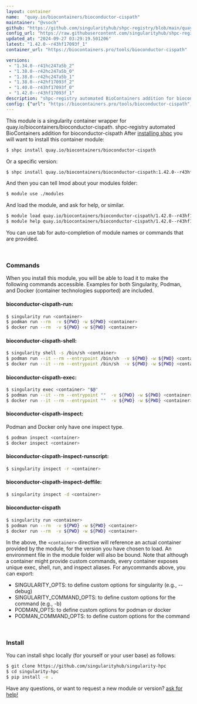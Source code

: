 ```yaml
---
layout: container
name:  "quay.io/biocontainers/bioconductor-cispath"
maintainer: "@vsoch"
github: "https://github.com/singularityhub/shpc-registry/blob/main/quay.io/biocontainers/bioconductor-cispath/container.yaml"
config_url: "https://raw.githubusercontent.com/singularityhub/shpc-registry/main/quay.io/biocontainers/bioconductor-cispath/container.yaml"
updated_at: "2024-09-27 03:29:19.501206"
latest: "1.42.0--r43hf17093f_1"
container_url: "https://biocontainers.pro/tools/bioconductor-cispath"

versions:
 - "1.34.0--r41hc247a5b_2"
 - "1.38.0--r42hc247a5b_0"
 - "1.38.0--r42hc247a5b_1"
 - "1.38.0--r42hf17093f_2"
 - "1.40.0--r43hf17093f_0"
 - "1.42.0--r43hf17093f_1"
description: "shpc-registry automated BioContainers addition for bioconductor-cispath"
config: {"url": "https://biocontainers.pro/tools/bioconductor-cispath", "maintainer": "@vsoch", "description": "shpc-registry automated BioContainers addition for bioconductor-cispath", "latest": {"1.42.0--r43hf17093f_1": "sha256:8365ea5595f5c8a3a1d141424fc9ff43b1250ae5f49b7942062828d524c87b0e"}, "tags": {"1.34.0--r41hc247a5b_2": "sha256:5fb1c643bd4f9fedf159806793a9473db91d3f62cb7007b3c95db105b91297d5", "1.38.0--r42hc247a5b_0": "sha256:ef78b9e29badcc41743ae56b54b2e76484ab97eed45fa9a126dd301cf4300525", "1.38.0--r42hc247a5b_1": "sha256:65acba7923e8036702e6130c4d8a1b361c91d91bc2a75c0d8cff0f328cfc51a7", "1.38.0--r42hf17093f_2": "sha256:f6a2213ed1b470a8e67844bc1c517f0c5841ed5850ecd0cb9356d1dee853e270", "1.40.0--r43hf17093f_0": "sha256:feb36906d1b09dbca54d2368323e3d4907ecfa644cdd5ec52d50b9b4d45bee86", "1.42.0--r43hf17093f_1": "sha256:8365ea5595f5c8a3a1d141424fc9ff43b1250ae5f49b7942062828d524c87b0e"}, "docker": "quay.io/biocontainers/bioconductor-cispath"}
---
```


This module is a singularity container wrapper for quay.io/biocontainers/bioconductor-cispath.
shpc-registry automated BioContainers addition for bioconductor-cispath
After [installing shpc](#install) you will want to install this container module:


```bash
$ shpc install quay.io/biocontainers/bioconductor-cispath
```

Or a specific version:

```bash
$ shpc install quay.io/biocontainers/bioconductor-cispath:1.42.0--r43hf17093f_1
```

And then you can tell lmod about your modules folder:

```bash
$ module use ./modules
```

And load the module, and ask for help, or similar.

```bash
$ module load quay.io/biocontainers/bioconductor-cispath/1.42.0--r43hf17093f_1
$ module help quay.io/biocontainers/bioconductor-cispath/1.42.0--r43hf17093f_1
```

You can use tab for auto-completion of module names or commands that are provided.

<br>

### Commands

When you install this module, you will be able to load it to make the following commands accessible.
Examples for both Singularity, Podman, and Docker (container technologies supported) are included.

#### bioconductor-cispath-run:

```bash
$ singularity run <container>
$ podman run --rm  -v ${PWD} -w ${PWD} <container>
$ docker run --rm  -v ${PWD} -w ${PWD} <container>
```

#### bioconductor-cispath-shell:

```bash
$ singularity shell -s /bin/sh <container>
$ podman run --it --rm --entrypoint /bin/sh  -v ${PWD} -w ${PWD} <container>
$ docker run --it --rm --entrypoint /bin/sh  -v ${PWD} -w ${PWD} <container>
```

#### bioconductor-cispath-exec:

```bash
$ singularity exec <container> "$@"
$ podman run --it --rm --entrypoint ""  -v ${PWD} -w ${PWD} <container> "$@"
$ docker run --it --rm --entrypoint ""  -v ${PWD} -w ${PWD} <container> "$@"
```

#### bioconductor-cispath-inspect:

Podman and Docker only have one inspect type.

```bash
$ podman inspect <container>
$ docker inspect <container>
```

#### bioconductor-cispath-inspect-runscript:

```bash
$ singularity inspect -r <container>
```

#### bioconductor-cispath-inspect-deffile:

```bash
$ singularity inspect -d <container>
```



#### bioconductor-cispath

```bash
$ singularity run <container>
$ podman run --rm  -v ${PWD} -w ${PWD} <container>
$ docker run --rm  -v ${PWD} -w ${PWD} <container>
```


In the above, the `<container>` directive will reference an actual container provided
by the module, for the version you have chosen to load. An environment file in the
module folder will also be bound. Note that although a container
might provide custom commands, every container exposes unique exec, shell, run, and
inspect aliases. For anycommands above, you can export:

 - SINGULARITY_OPTS: to define custom options for singularity (e.g., --debug)
 - SINGULARITY_COMMAND_OPTS: to define custom options for the command (e.g., -b)
 - PODMAN_OPTS: to define custom options for podman or docker
 - PODMAN_COMMAND_OPTS: to define custom options for the command

<br>

### Install

You can install shpc locally (for yourself or your user base) as follows:

```bash
$ git clone https://github.com/singularityhub/singularity-hpc
$ cd singularity-hpc
$ pip install -e .
```

Have any questions, or want to request a new module or version? [ask for help!](https://github.com/singularityhub/singularity-hpc/issues)